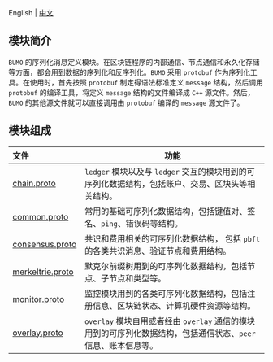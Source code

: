 English | [中文](README_CN.md) 

## 模块简介
`BUMO` 的序列化消息定义模块。在区块链程序的内部通信、节点通信和永久化存储等方面，都会用到数据的序列化和反序列化。`BUMO` 采用 `protobuf` 作为序列化工具。在使用时，首先按照 `protobuf` 制定得语法标准定义 `message` 结构，然后调用 `protobuf` 的编译工具，将定义 `message` 结构的文件编译成 `C++` 源文件。然后，`BUMO` 的其他源文件就可以直接调用由 `protobuf` 编译的 `message` 源文件了。


## 模块组成
文件 | 功能
|:--- | ---
[chain.proto](./chain.proto)           | `ledger` 模块以及与 `ledger` 交互的模块用到的可序列化数据结构，包括账户、交易、区块头等相关结构。
[common.proto](./common.proto)         | 常用的基础可序列化数据结构，包括键值对、签名、`ping`、错误码等结构。
[consensus.proto](./consensus.proto)   | 共识和费用相关的可序列化数据结构， 包括 `pbft` 的各类共识消息、验证节点和费用结构。
[merkeltrie.proto](./merkeltrie.proto) | 默克尔前缀树用到的可序列化数据结构，包括节点、子节点和类型等。
[monitor.proto](./monitor.proto)       | 监控模块用到的各类可序列化数据结构，包括注册信息、区块链状态、计算机硬件资源等结构。
[overlay.proto](./overlay.proto)       | `overlay` 模块自用或者经由 `overlay` 通信的模块用到的可序列化数据结构，包括通信状态、`peer` 信息、账本信息等。
